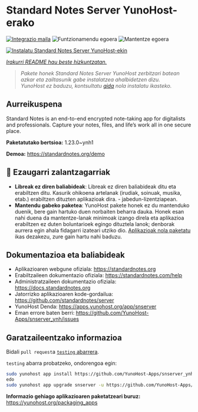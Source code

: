 <!--
Ohart ongi: README hau automatikoki sortu da <https://github.com/YunoHost/apps/tree/master/tools/readme_generator>ri esker
EZ editatu eskuz.
-->

# Standard Notes Server YunoHost-erako

[![Integrazio maila](https://dash.yunohost.org/integration/snserver.svg)](https://dash.yunohost.org/appci/app/snserver) ![Funtzionamendu egoera](https://ci-apps.yunohost.org/ci/badges/snserver.status.svg) ![Mantentze egoera](https://ci-apps.yunohost.org/ci/badges/snserver.maintain.svg)

[![Instalatu Standard Notes Server YunoHost-ekin](https://install-app.yunohost.org/install-with-yunohost.svg)](https://install-app.yunohost.org/?app=snserver)

*[Irakurri README hau beste hizkuntzatan.](./ALL_README.md)*

> *Pakete honek Standard Notes Server YunoHost zerbitzari batean azkar eta zailtasunik gabe instalatzea ahalbidetzen dizu.*  
> *YunoHost ez baduzu, kontsultatu [gida](https://yunohost.org/install) nola instalatu ikasteko.*

## Aurreikuspena

Standard Notes is an end-to-end encrypted note-taking app for digitalists and professionals. Capture your notes, files, and life’s work all in one secure place.


**Paketatutako bertsioa:** 1.23.0~ynh1

**Demoa:** <https://standardnotes.org/demo>
## :red_circle: Ezaugarri zalantzagarriak

- **Libreak ez diren baliabideak**: Libreak ez diren baliabideak ditu eta erabiltzen ditu. Kasurik ohikoena artelanak (irudiak, soinuak, musika, etab.) erabiltzen dituzten aplikazioak dira. - jabedun-lizentziapean.
- **Mantendu gabeko paketea**: YunoHost pakete honek ez du mantenduko duenik, bere gain hartuko duen norbaiten beharra dauka. Honek esan nahi duena da mantentze-lanak minimoak izango direla eta aplikazioa erabiltzen ez duten boluntarioek egingo dituztela lanok; denborak aurrera egin ahala fidagarri izateari utziko dio. [Aplikazioak nola paketatu](https://yunohost.org/packaging_apps_intro) ikas dezakezu, zure gain hartu nahi baduzu.

## Dokumentazioa eta baliabideak

- Aplikazioaren webgune ofiziala: <https://standardnotes.org>
- Erabiltzaileen dokumentazio ofiziala: <https://standardnotes.com/help>
- Administratzaileen dokumentazio ofiziala: <https://docs.standardnotes.org>
- Jatorrizko aplikazioaren kode-gordailua: <https://github.com/standardnotes/server>
- YunoHost Denda: <https://apps.yunohost.org/app/snserver>
- Eman errore baten berri: <https://github.com/YunoHost-Apps/snserver_ynh/issues>

## Garatzaileentzako informazioa

Bidali `pull request`a [`testing` abarrera](https://github.com/YunoHost-Apps/snserver_ynh/tree/testing).

`testing` abarra probatzeko, ondorengoa egin:

```bash
sudo yunohost app install https://github.com/YunoHost-Apps/snserver_ynh/tree/testing --debug
edo
sudo yunohost app upgrade snserver -u https://github.com/YunoHost-Apps/snserver_ynh/tree/testing --debug
```

**Informazio gehiago aplikazioaren paketatzeari buruz:** <https://yunohost.org/packaging_apps>
